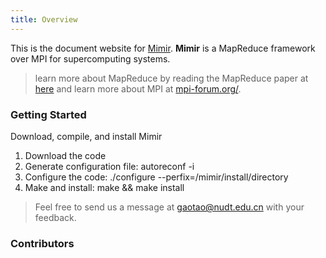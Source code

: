 ```yaml
---
title: Overview
---
```


This is the document website for
[Mimir](https://github.com/TauferLab/Mimir.git).
**Mimir** is a MapReduce framework over MPI for supercomputing systems.

> learn more about MapReduce by reading the  MapReduce paper at [here](https://static.googleusercontent.com/media/research.google.com/en//archive/mapreduce-osdi04.pdf) and learn more about MPI at [mpi-forum.org/](http://mpi-forum.org/).

### Getting Started

Download, compile, and install Mimir

1. Download the code
2. Generate configuration file: autoreconf -i
3. Configure the code: ./configure --perfix=/mimir/install/directory
4. Make and install: make && make install

> Feel free to send us a message at [gaotao@nudt.edu.cn](mailto:gaotao@nudt.edu.cn) with your feedback.

### Contributors

